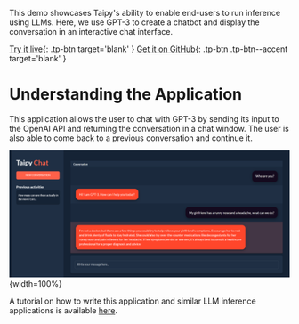 This demo showcases Taipy's ability to enable end-users to run inference using LLMs. Here, we use GPT-3 to create a chatbot and display the conversation in an interactive chat interface.

[Try it live](https://demo-llm-chat.taipy.cloud/){: .tp-btn target='blank' }
[Get it on GitHub](https://github.com/Avaiga/demo-llm-chat){: .tp-btn .tp-btn--accent target='blank' }

# Understanding the Application
This application allows the user to chat with GPT-3 by sending 
its input to the OpenAI API and returning the conversation in 
a chat window. The user is also able to come back to a previous 
conversation and continue it.

![ChatBot](images/chatbot_meds_conv.png){width=100%}

A tutorial on how to write this application and similar 
LLM inference applications is available [here](../tutorials/chatbot/index.md).